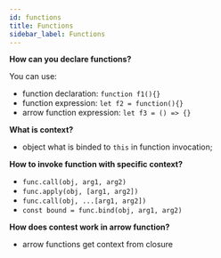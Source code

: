 ```yaml
---
id: functions
title: Functions
sidebar_label: Functions
---
```


**How can you declare functions?**

You can use:

- function declaration: `function f1(){}`
- function expression: `let f2 = function(){}`
- arrow function expression: `let f3 = () => {}`

**What is context?**

- object what is binded to `this` in function invocation;

**How to invoke function with specific context?**

- `func.call(obj, arg1, arg2)`
- `func.apply(obj, [arg1, arg2])`
- `func.call(obj, ...[arg1, arg2])`
- `const bound = func.bind(obj, arg1, arg2)`

**How does contest work in arrow function?**

- arrow functions get context from closure